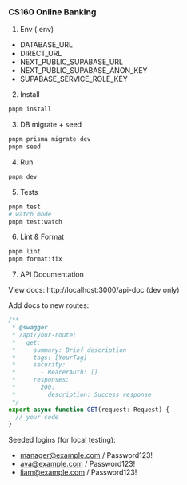 ### CS160 Online Banking

1. Env (.env)

- DATABASE_URL
- DIRECT_URL
- NEXT_PUBLIC_SUPABASE_URL
- NEXT_PUBLIC_SUPABASE_ANON_KEY
- SUPABASE_SERVICE_ROLE_KEY

2. Install

```bash
pnpm install
```

3. DB migrate + seed

```bash
pnpm prisma migrate dev
pnpm seed
```

4. Run

```bash
pnpm dev
```

5. Tests

```bash
pnpm test
# watch mode
pnpm test:watch
```

6. Lint & Format

```bash
pnpm lint
pnpm format:fix
```

7. API Documentation

View docs: http://localhost:3000/api-doc (dev only)

Add docs to new routes:

```typescript
/**
 * @swagger
 * /api/your-route:
 *   get:
 *     summary: Brief description
 *     tags: [YourTag]
 *     security:
 *       - BearerAuth: []
 *     responses:
 *       200:
 *         description: Success response
 */
export async function GET(request: Request) {
  // your code
}
```

Seeded logins (for local testing):

- manager@example.com / Password123!
- ava@example.com / Password123!
- liam@example.com / Password123!
